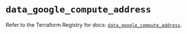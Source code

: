 # `data_google_compute_address`

Refer to the Terraform Registry for docs: [`data_google_compute_address`](https://registry.terraform.io/providers/hashicorp/google/6.49.1/docs/data-sources/compute_address).
